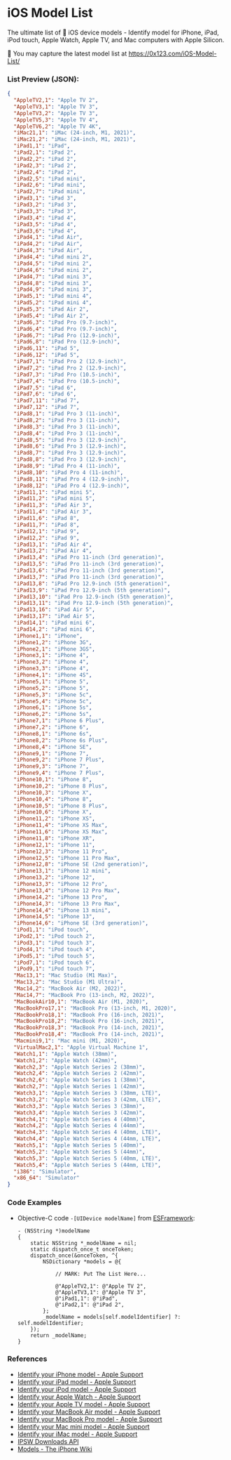 # iOS Model List

The ultimate list of  iOS device models - Identify model for iPhone, iPad, iPod touch, Apple Watch, Apple TV, and Mac computers with Apple Silicon.

:rocket: You may capture the latest model list at https://0x123.com/iOS-Model-List/

### List Preview (JSON):

```json
{
  "AppleTV2,1": "Apple TV 2",
  "AppleTV3,1": "Apple TV 3",
  "AppleTV3,2": "Apple TV 3",
  "AppleTV5,3": "Apple TV 4",
  "AppleTV6,2": "Apple TV 4K",
  "iMac21,1": "iMac (24-inch, M1, 2021)",
  "iMac21,2": "iMac (24-inch, M1, 2021)",
  "iPad1,1": "iPad",
  "iPad2,1": "iPad 2",
  "iPad2,2": "iPad 2",
  "iPad2,3": "iPad 2",
  "iPad2,4": "iPad 2",
  "iPad2,5": "iPad mini",
  "iPad2,6": "iPad mini",
  "iPad2,7": "iPad mini",
  "iPad3,1": "iPad 3",
  "iPad3,2": "iPad 3",
  "iPad3,3": "iPad 3",
  "iPad3,4": "iPad 4",
  "iPad3,5": "iPad 4",
  "iPad3,6": "iPad 4",
  "iPad4,1": "iPad Air",
  "iPad4,2": "iPad Air",
  "iPad4,3": "iPad Air",
  "iPad4,4": "iPad mini 2",
  "iPad4,5": "iPad mini 2",
  "iPad4,6": "iPad mini 2",
  "iPad4,7": "iPad mini 3",
  "iPad4,8": "iPad mini 3",
  "iPad4,9": "iPad mini 3",
  "iPad5,1": "iPad mini 4",
  "iPad5,2": "iPad mini 4",
  "iPad5,3": "iPad Air 2",
  "iPad5,4": "iPad Air 2",
  "iPad6,3": "iPad Pro (9.7-inch)",
  "iPad6,4": "iPad Pro (9.7-inch)",
  "iPad6,7": "iPad Pro (12.9-inch)",
  "iPad6,8": "iPad Pro (12.9-inch)",
  "iPad6,11": "iPad 5",
  "iPad6,12": "iPad 5",
  "iPad7,1": "iPad Pro 2 (12.9-inch)",
  "iPad7,2": "iPad Pro 2 (12.9-inch)",
  "iPad7,3": "iPad Pro (10.5-inch)",
  "iPad7,4": "iPad Pro (10.5-inch)",
  "iPad7,5": "iPad 6",
  "iPad7,6": "iPad 6",
  "iPad7,11": "iPad 7",
  "iPad7,12": "iPad 7",
  "iPad8,1": "iPad Pro 3 (11-inch)",
  "iPad8,2": "iPad Pro 3 (11-inch)",
  "iPad8,3": "iPad Pro 3 (11-inch)",
  "iPad8,4": "iPad Pro 3 (11-inch)",
  "iPad8,5": "iPad Pro 3 (12.9-inch)",
  "iPad8,6": "iPad Pro 3 (12.9-inch)",
  "iPad8,7": "iPad Pro 3 (12.9-inch)",
  "iPad8,8": "iPad Pro 3 (12.9-inch)",
  "iPad8,9": "iPad Pro 4 (11-inch)",
  "iPad8,10": "iPad Pro 4 (11-inch)",
  "iPad8,11": "iPad Pro 4 (12.9-inch)",
  "iPad8,12": "iPad Pro 4 (12.9-inch)",
  "iPad11,1": "iPad mini 5",
  "iPad11,2": "iPad mini 5",
  "iPad11,3": "iPad Air 3",
  "iPad11,4": "iPad Air 3",
  "iPad11,6": "iPad 8",
  "iPad11,7": "iPad 8",
  "iPad12,1": "iPad 9",
  "iPad12,2": "iPad 9",
  "iPad13,1": "iPad Air 4",
  "iPad13,2": "iPad Air 4",
  "iPad13,4": "iPad Pro 11-inch (3rd generation)",
  "iPad13,5": "iPad Pro 11-inch (3rd generation)",
  "iPad13,6": "iPad Pro 11-inch (3rd generation)",
  "iPad13,7": "iPad Pro 11-inch (3rd generation)",
  "iPad13,8": "iPad Pro 12.9-inch (5th generation)",
  "iPad13,9": "iPad Pro 12.9-inch (5th generation)",
  "iPad13,10": "iPad Pro 12.9-inch (5th generation)",
  "iPad13,11": "iPad Pro 12.9-inch (5th generation)",
  "iPad13,16": "iPad Air 5",
  "iPad13,17": "iPad Air 5",
  "iPad14,1": "iPad mini 6",
  "iPad14,2": "iPad mini 6",
  "iPhone1,1": "iPhone",
  "iPhone1,2": "iPhone 3G",
  "iPhone2,1": "iPhone 3GS",
  "iPhone3,1": "iPhone 4",
  "iPhone3,2": "iPhone 4",
  "iPhone3,3": "iPhone 4",
  "iPhone4,1": "iPhone 4S",
  "iPhone5,1": "iPhone 5",
  "iPhone5,2": "iPhone 5",
  "iPhone5,3": "iPhone 5c",
  "iPhone5,4": "iPhone 5c",
  "iPhone6,1": "iPhone 5s",
  "iPhone6,2": "iPhone 5s",
  "iPhone7,1": "iPhone 6 Plus",
  "iPhone7,2": "iPhone 6",
  "iPhone8,1": "iPhone 6s",
  "iPhone8,2": "iPhone 6s Plus",
  "iPhone8,4": "iPhone SE",
  "iPhone9,1": "iPhone 7",
  "iPhone9,2": "iPhone 7 Plus",
  "iPhone9,3": "iPhone 7",
  "iPhone9,4": "iPhone 7 Plus",
  "iPhone10,1": "iPhone 8",
  "iPhone10,2": "iPhone 8 Plus",
  "iPhone10,3": "iPhone X",
  "iPhone10,4": "iPhone 8",
  "iPhone10,5": "iPhone 8 Plus",
  "iPhone10,6": "iPhone X",
  "iPhone11,2": "iPhone XS",
  "iPhone11,4": "iPhone XS Max",
  "iPhone11,6": "iPhone XS Max",
  "iPhone11,8": "iPhone XR",
  "iPhone12,1": "iPhone 11",
  "iPhone12,3": "iPhone 11 Pro",
  "iPhone12,5": "iPhone 11 Pro Max",
  "iPhone12,8": "iPhone SE (2nd generation)",
  "iPhone13,1": "iPhone 12 mini",
  "iPhone13,2": "iPhone 12",
  "iPhone13,3": "iPhone 12 Pro",
  "iPhone13,4": "iPhone 12 Pro Max",
  "iPhone14,2": "iPhone 13 Pro",
  "iPhone14,3": "iPhone 13 Pro Max",
  "iPhone14,4": "iPhone 13 mini",
  "iPhone14,5": "iPhone 13",
  "iPhone14,6": "iPhone SE (3rd generation)",
  "iPod1,1": "iPod touch",
  "iPod2,1": "iPod touch 2",
  "iPod3,1": "iPod touch 3",
  "iPod4,1": "iPod touch 4",
  "iPod5,1": "iPod touch 5",
  "iPod7,1": "iPod touch 6",
  "iPod9,1": "iPod touch 7",
  "Mac13,1": "Mac Studio (M1 Max)",
  "Mac13,2": "Mac Studio (M1 Ultra)",
  "Mac14,2": "MacBook Air (M2, 2022)",
  "Mac14,7": "MacBook Pro (13-inch, M2, 2022)",
  "MacBookAir10,1": "MacBook Air (M1, 2020)",
  "MacBookPro17,1": "MacBook Pro (13-inch, M1, 2020)",
  "MacBookPro18,1": "MacBook Pro (16-inch, 2021)",
  "MacBookPro18,2": "MacBook Pro (16-inch, 2021)",
  "MacBookPro18,3": "MacBook Pro (14-inch, 2021)",
  "MacBookPro18,4": "MacBook Pro (14-inch, 2021)",
  "Macmini9,1": "Mac mini (M1, 2020)",
  "VirtualMac2,1": "Apple Virtual Machine 1",
  "Watch1,1": "Apple Watch (38mm)",
  "Watch1,2": "Apple Watch (42mm)",
  "Watch2,3": "Apple Watch Series 2 (38mm)",
  "Watch2,4": "Apple Watch Series 2 (42mm)",
  "Watch2,6": "Apple Watch Series 1 (38mm)",
  "Watch2,7": "Apple Watch Series 1 (42mm)",
  "Watch3,1": "Apple Watch Series 3 (38mm, LTE)",
  "Watch3,2": "Apple Watch Series 3 (42mm, LTE)",
  "Watch3,3": "Apple Watch Series 3 (38mm)",
  "Watch3,4": "Apple Watch Series 3 (42mm)",
  "Watch4,1": "Apple Watch Series 4 (40mm)",
  "Watch4,2": "Apple Watch Series 4 (44mm)",
  "Watch4,3": "Apple Watch Series 4 (40mm, LTE)",
  "Watch4,4": "Apple Watch Series 4 (44mm, LTE)",
  "Watch5,1": "Apple Watch Series 5 (40mm)",
  "Watch5,2": "Apple Watch Series 5 (44mm)",
  "Watch5,3": "Apple Watch Series 5 (40mm, LTE)",
  "Watch5,4": "Apple Watch Series 5 (44mm, LTE)",
  "i386": "Simulator",
  "x86_64": "Simulator"
}
```

### Code Examples

- Objective-C code `-[UIDevice modelName]` from [ESFramework](https://github.com/ElfSundae/ESFramework/blob/d453db97b9e262cfafd327f8efb3c793ab6f3f7a/ESFramework/UIKit/UIDevice%2BESExtension.m#L54):

    ```objc
    - (NSString *)modelName
    {
        static NSString *_modelName = nil;
        static dispatch_once_t onceToken;
        dispatch_once(&onceToken, ^{
            NSDictionary *models = @{

                // MARK: Put The List Here...

                @"AppleTV2,1": @"Apple TV 2",
                @"AppleTV3,1": @"Apple TV 3",
                @"iPad1,1": @"iPad",
                @"iPad2,1": @"iPad 2",
            };
            _modelName = models[self.modelIdentifier] ?: self.modelIdentifier;
        });
        return _modelName;
    }
    ```

### References

- [Identify your iPhone model - Apple Support](https://support.apple.com/en-us/HT201296)
- [Identify your iPad model - Apple Support](https://support.apple.com/en-us/HT201471)
- [Identify your iPod model - Apple Support](https://support.apple.com/en-us/HT204217)
- [Identify your Apple Watch - Apple Support](https://support.apple.com/en-us/HT204507)
- [Identify your Apple TV model - Apple Support](https://support.apple.com/en-us/HT200008)
- [Identify your MacBook Air model - Apple Support](https://support.apple.com/en-us/HT201862)
- [Identify your MacBook Pro model - Apple Support](https://support.apple.com/en-us/HT201300)
- [Identify your Mac mini model - Apple Support](https://support.apple.com/en-us/HT201894)
- [Identify your iMac model - Apple Support](https://support.apple.com/en-us/HT201634)
- [IPSW Downloads API](https://ipswdownloads.docs.apiary.io/#reference/api/devices/v-4-.-get-devices)
- [Models - The iPhone Wiki](https://www.theiphonewiki.com/wiki/Models)
